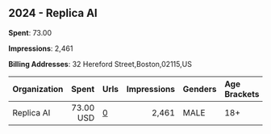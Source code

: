 ## 2024 - Replica AI 
**Spent**: 73.00

**Impressions**: 2,461

**Billing Addresses**: 32 Hereford Street,Boston,02115,US

|Organization|Spent|Urls|Impressions|Genders|Age Brackets|Country Codes|
|:---|---:|:---|---:|:---|:---|:---|
|Replica AI|73.00 USD|[0](https://www.snap.com/political-ads/asset/00d7917d66b28d22689a421c9bec34fd01a7bd43d0fb3904caa2fa61efa0e081?mediaType=png)|2,461|MALE|18+|united states|

